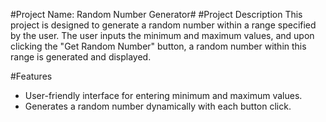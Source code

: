 #Project Name: Random Number Generator#
#Project Description
This project is designed to generate a random number within a range specified by the user. The user inputs the minimum and maximum values, and upon clicking the "Get Random Number" button, a random number within this range is generated and displayed.

#Features
* User-friendly interface for entering minimum and maximum values.
* Generates a random number dynamically with each button click.
